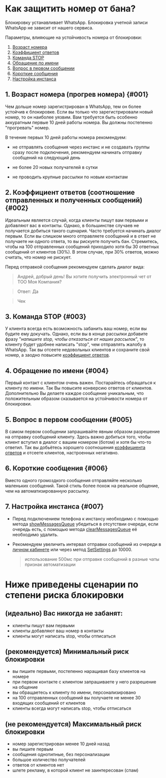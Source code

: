 # Как защитить номер от бана?

Блокировку устанавливает WhatsApp. Блокировка учетной записи WhatsApp не зависит от нашего сервиса.

Параметры, влияющие на устойчивость номера от блокировки:

1. [Возраст номера](#001)
2. [Коэффициент ответов](#002)
3. [Команда STOP](#003)
4. [Обращение по имени](#004)
5. [Вопрос в первом сообщении](#005)
6. [Короткие сообщения](#006)
7. [Настройка инстанса](#007)

## 1. Возраст номера (прогрев номера) {#001}
Чем дольше номер зарегистрирован в WhatsApp, тем он более устойчив к блокировке.
Если вы только что зарегистрировали новый номер, то он наиболее уязвим. Вам требуется быть особенно аккуратным первые 10 дней работы номера.
Вы должны постепенно "прогревать" номер. 

В течение первых 10 дней работы номера рекомендуем:

* не отправлять сообщения через инстанс и не создавать группы сразу после подключения, рекомендуем начинать отправку сообщений на следующий день

* не более 20 новых получателей в сутки

* не проводить крупные рассылки по новым контактам


## 2. Коэффициент ответов (соотношение отправленных и полученных сообщений) {#002}
Идеальным является случай, когда клиенты пишут вам первыми и добавляют вас в контакты. Однако, в большинстве случаев не получается добиться такого сценария. Часто требуется начинать диалог первым. Если вы слишком много отправляете сообщений и в ответ не получаете ни одного ответа, то вы рискуете получить бан. Стремитесь, чтобы на 100 отправленных сообщений приходило хотя бы 30 ответных сообщений от клиентов (30%). В этом случае, при 30% ответов, можно считать, что номер не рискует.

Перед отправкой сообщения рекомендуем сделать диалог вида:

> Андрей, добрый день! Вы хотите получить электронный чет от ТОО Моя Компания?

> Ответ: Да

> Чек

## 3. Команда STOP {#003}
У клиента всегда есть возможность забанить ваш номер, если вы будите ему докучать. Однако, если вы в конце рассылки добавите фразу "_напишите stop, чтобы отказаться от наших рассылок_", то клиенту будет удобнее написать "stop", чем отправлять жалобу в WhatsApp. Так вы отсеете недовольных клиентов и сохраните свой номер, а заодно повысите [коэффициент ответов](#002).

## 4. Обращение по имени {#004}
Первый контакт с клиентом очень важен. Постарайтесь обращаться к клиенту по имени. Так Вы повысите конверсию ответов от клиентов. Дополнительно Вы делаете каждое сообщение уникальным, что положительным образом сказывается на устойчивости номера от блокировки.

## 5. Вопрос в первом сообщении {#005}
В самом первом сообщении запрашивайте явным образом разрешение на отправку сообщений клиенту. Здесь важно добиться того, чтобы клиент вступил в диалог с вашим номером (ботом) и хотя бы что-то ответил. Так вы добьётесь хорошего соотношения [коэффициента ответов](#002) и отсеете клиентов, настроенных негативно.

## 6. Короткие сообщения {#006}
Вместо одного громоздкого сообщения отправляйте несколько маленьких сообщений. Такой стиль более похож на реальное общение, чем на автоматизированную рассылку.

## 7. Настройка инстанса {#007}

* Перед подключением телефона к инстансу необходимо с помощью метода [showMessagesQueue](../api/queues/ShowMessagesQueue.md) убедиться в отсутствии очереди, если очередь есть, с помощью метода [clearMessagesQueue](../api/queues/ClearMessagesQueue.md) её необходимо удалить.

* Рекомендуем увеличить интервал отправки сообщений из очереди в [личном кабинете](https://console.green-api.com) или через метод [SetSettings](../api/account/SetSettings.md) до 10000.

    > использование 500мс при отправке сообщений в разные чаты признак автоматизации


# Ниже приведены сценарии по степени риска блокировки

## (идеально) Вас никогда не забанят:
- клиенты пишут вам первыми
- клиенты добавляют ваш номер в контакты
- клиенты могут написать stop, чтобы отписаться

## (рекомендуется) Минимальный риск блокировки
- вы пишите первыми, постепенно наращивая базу клиентов на номере
- при первом контакте с клиентом запрашиваете у него разрешение на общение
- вы обращаетесь к клиенту по имени, персонализировано
- на 100 отправленных сообщений вы получаете не менее 30 входящих сообщений от клиентов
- клиенты всегда могут написать stop, чтобы отписаться

## (не рекомендуется) Максимальный риск блокировки
- номер зарегистрирован менее 10 дней назад
- вы пишите первым
- сообщения однотипные, без персонализации
- большое количество получателей
- ответов от клиентов нет
- шлете рекламу, в которой клиент не заинтересован (спам)
